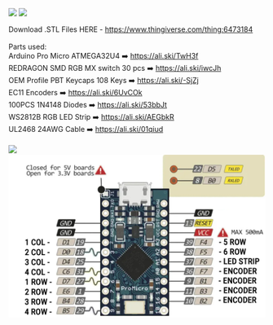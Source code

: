 <a href="https://www.buymeacoffee.com/oggyrio"><img src="https://www.buymeacoffee.com/assets/img/custom_images/orange_img.png" height="20px"></a>    <a href="https://www.youtube.com/watch?v=Idum0fBCgHY"><img src="https://img.shields.io/badge/YouTube-%23FF0000.svg?style=for-the-badge&logo=YouTube&logoColor=white" height="20px"></a>

Download .STL Files HERE - https://www.thingiverse.com/thing:6473184 <br>
<br>
Parts used:<br>
Arduino Pro Micro ATMEGA32U4 ➡️ https://ali.ski/TwH3f<br>
REDRAGON SMD RGB MX switch 30 pcs ➡️ https://ali.ski/iwcJh<br>
OEM Profile PBT Keycaps 108 Keys ➡️ https://ali.ski/-SjZj<br>
EC11 Encoders ➡️ https://ali.ski/6UvCOk<br>
100PCS 1N4148 Diodes ➡️ https://ali.ski/53bbJt<br>
WS2812B RGB LED Strip ➡️ https://ali.ski/AEGbkR<br>
UL2468 24AWG Cable ➡️ https://ali.ski/01qiud
<br>
<br>
<img src="https://cdn.thingiverse.com/assets/b7/1e/a2/c3/05/large_display_bb17abb7-8c28-49c1-9888-bbc3b2b492d7.jpg">
<br>
<img src="https://github.com/ivan-rio/rio_numpad_4x6/blob/main/pro_micro_pinout.jpg">
